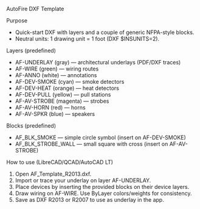 AutoFire DXF Template

Purpose
- Quick-start DXF with layers and a couple of generic NFPA-style blocks.
- Neutral units: 1 drawing unit = 1 foot (DXF $INSUNITS=2).

Layers (predefined)
- AF-UNDERLAY   (gray)    — architectural underlays (PDF/DXF traces)
- AF-WIRE       (green)   — wiring routes
- AF-ANNO       (white)   — annotations
- AF-DEV-SMOKE  (cyan)    — smoke detectors
- AF-DEV-HEAT   (orange)  — heat detectors
- AF-DEV-PULL   (yellow)  — pull stations
- AF-AV-STROBE  (magenta) — strobes
- AF-AV-HORN    (red)     — horns
- AF-AV-SPKR    (blue)    — speakers

Blocks (predefined)
- AF_BLK_SMOKE — simple circle symbol (insert on AF-DEV-SMOKE)
- AF_BLK_STROBE_WALL — small square with cross (insert on AF-AV-STROBE)

How to use (LibreCAD/QCAD/AutoCAD LT)
1) Open AF_Template_R2013.dxf.
2) Import or trace your underlay on layer AF-UNDERLAY.
3) Place devices by inserting the provided blocks on their device layers.
4) Draw wiring on AF-WIRE. Use ByLayer colors/weights for consistency.
5) Save as DXF R2013 or R2007 to use as underlay in the app.

